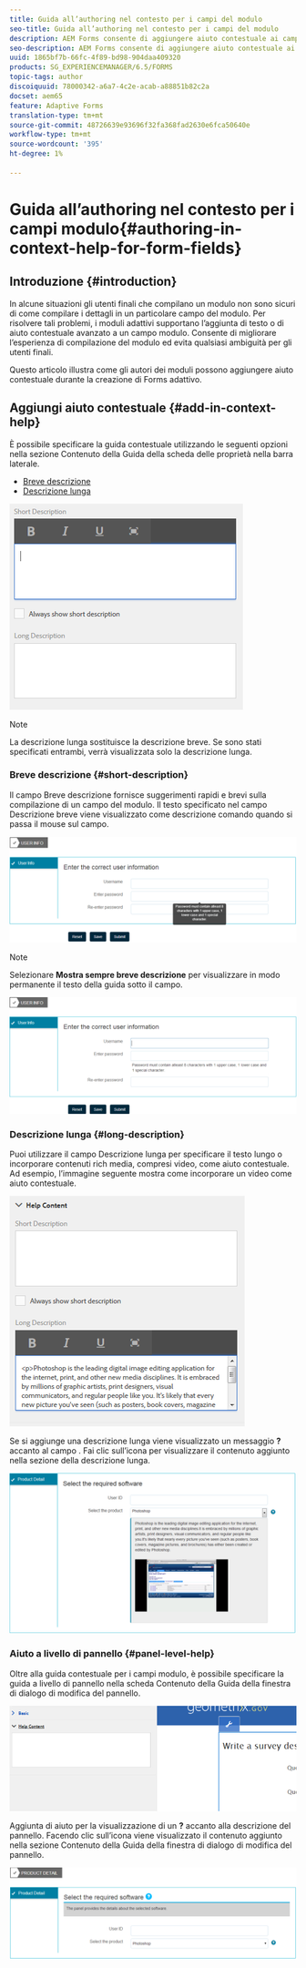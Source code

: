 ```yaml
---
title: Guida all’authoring nel contesto per i campi del modulo
seo-title: Guida all’authoring nel contesto per i campi del modulo
description: AEM Forms consente di aggiungere aiuto contestuale ai campi e ai pannelli dei moduli adattivi, come testo o rich media, compresi i video.
seo-description: AEM Forms consente di aggiungere aiuto contestuale ai campi e ai pannelli dei moduli adattivi, come testo o rich media, compresi i video.
uuid: 1865bf7b-66fc-4f89-bd98-904daa409320
products: SG_EXPERIENCEMANAGER/6.5/FORMS
topic-tags: author
discoiquuid: 78000342-a6a7-4c2e-acab-a88851b82c2a
docset: aem65
feature: Adaptive Forms
translation-type: tm+mt
source-git-commit: 48726639e93696f32fa368fad2630e6fca50640e
workflow-type: tm+mt
source-wordcount: '395'
ht-degree: 1%

---
```



# Guida all’authoring nel contesto per i campi modulo{#authoring-in-context-help-for-form-fields}

## Introduzione {#introduction}

In alcune situazioni gli utenti finali che compilano un modulo non sono sicuri di come compilare i dettagli in un particolare campo del modulo. Per risolvere tali problemi, i moduli adattivi supportano l’aggiunta di testo o di aiuto contestuale avanzato a un campo modulo. Consente di migliorare l’esperienza di compilazione del modulo ed evita qualsiasi ambiguità per gli utenti finali.

Questo articolo illustra come gli autori dei moduli possono aggiungere aiuto contestuale durante la creazione di Forms adattivo.

## Aggiungi aiuto contestuale {#add-in-context-help}

È possibile specificare la guida contestuale utilizzando le seguenti opzioni nella sezione Contenuto della Guida della scheda delle proprietà nella barra laterale.

* [Breve descrizione](../../forms/using/authoring-in-field-help.md#p-short-description-p)
* [Descrizione lunga](../../forms/using/authoring-in-field-help.md#p-long-description-p)

![Aiuto contestuale per i campi modulo](assets/descriptions.png)

>[!NOTE]
>
>La descrizione lunga sostituisce la descrizione breve. Se sono stati specificati entrambi, verrà visualizzata solo la descrizione lunga.

### Breve descrizione {#short-description}

Il campo Breve descrizione fornisce suggerimenti rapidi e brevi sulla compilazione di un campo del modulo. Il testo specificato nel campo Descrizione breve viene visualizzato come descrizione comando quando si passa il mouse sul campo.

![Breve descrizione dell’aggiunta della guida contestuale per i campi modulo](assets/tooltip.png)

>[!NOTE]
>
>Selezionare **Mostra sempre breve descrizione** per visualizzare in modo permanente il testo della guida sotto il campo.

![Aiuto permanente nel contesto sotto il campo](assets/short1.png)

### Descrizione lunga {#long-description}

Puoi utilizzare il campo Descrizione lunga per specificare il testo lungo o incorporare contenuti rich media, compresi video, come aiuto contestuale. Ad esempio, l’immagine seguente mostra come incorporare un video come aiuto contestuale.

![Aggiunta di contenuti multimediali avanzati come aiuto contestuale per i campi modulo](assets/long-descriptions.png)

Se si aggiunge una descrizione lunga viene visualizzato un messaggio **?** accanto al campo . Fai clic sull’icona per visualizzare il contenuto aggiunto nella sezione della descrizione lunga.

![Esempio di aiuto contestuale rich media](assets/photoshop.png)

### Aiuto a livello di pannello {#panel-level-help}

Oltre alla guida contestuale per i campi modulo, è possibile specificare la guida a livello di pannello nella scheda Contenuto della Guida della finestra di dialogo di modifica del pannello.

![Aggiunta di aiuto contestuale a un pannello del modulo](assets/panel-level-help.png)

Aggiunta di aiuto per la visualizzazione di un **?** accanto alla descrizione del pannello. Facendo clic sull’icona viene visualizzato il contenuto aggiunto nella sezione Contenuto della Guida della finestra di dialogo di modifica del pannello.

![Esempio di aiuto contestuale a livello di pannello del modulo](assets/photoshop-1.png)


